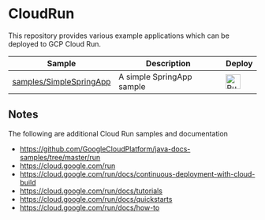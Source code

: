 # CloudRun
This repository provides various example applications which can be deployed to GCP Cloud Run.

|           Sample                |        Description       |     Deploy    |
| ------------------------------- | ------------------------ | ------------- |
|[samples/SimpleSpringApp](samples/SimpleSpringApp/) | A simple SpringApp sample | [<img src="https://storage.googleapis.com/cloudrun/button.svg" alt="Run on Google Cloud" height="30">][run_button_simplespringapp] |

Notes
-----
The following are additional Cloud Run samples and documentation
- https://github.com/GoogleCloudPlatform/java-docs-samples/tree/master/run
- https://cloud.google.com/run
- https://cloud.google.com/run/docs/continuous-deployment-with-cloud-build
- https://cloud.google.com/run/docs/tutorials
- https://cloud.google.com/run/docs/quickstarts
- https://cloud.google.com/run/docs/how-to

[run_button_simplespringapp]: https://deploy.cloud.run/?git_repo=https://github.com/tpayne/CloudRun&dir=samples/SimpleSpringApp

